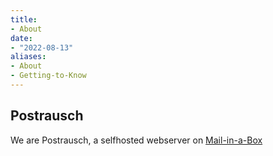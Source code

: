 ```yaml
---
title:
- About
date:
- "2022-08-13"
aliases:
- About
- Getting-to-Know
---
```



## Postrausch
We are Postrausch, a selfhosted webserver on [Mail-in-a-Box](https://mailinabox.email/)
